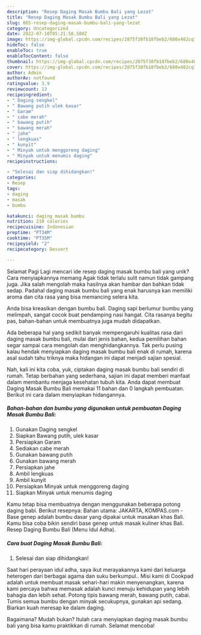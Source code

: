 ```yaml
---
description: "Resep Daging Masak Bumbu Bali yang Lezat"
title: "Resep Daging Masak Bumbu Bali yang Lezat"
slug: 865-resep-daging-masak-bumbu-bali-yang-lezat
category: Uncategorized
date: 2022-07-10T05:21:58.580Z
image: https://img-global.cpcdn.com/recipes/2875f38fb18fbeb2/680x482cq70/daging-masak-bumbu-bali-foto-resep-utama.jpg
hideToc: false
enableToc: true
enableTocContent: false
thumbnail: https://img-global.cpcdn.com/recipes/2875f38fb18fbeb2/680x482cq70/daging-masak-bumbu-bali-foto-resep-utama.jpg
cover: https://img-global.cpcdn.com/recipes/2875f38fb18fbeb2/680x482cq70/daging-masak-bumbu-bali-foto-resep-utama.jpg
author: Admin
authorAv: notfound
ratingvalue: 3.9
reviewcount: 13
recipeingredient:
- " Daging sengkel"
- " Bawang putih ulek kasar"
- " Garam"
- " cabe merah"
- " bawang putih"
- " bawang merah"
- " jahe"
- " lengkuas"
- " kunyit"
- " Minyak untuk menggoreng daging"
- " Minyak untuk menumis daging"
recipeinstructions:

- "Selesai dan siap dihidangkan!"
categories:
- Resep
tags:
- daging
- masak
- bumbu

katakunci: daging masak bumbu 
nutrition: 210 calories
recipecuisine: Indonesian
preptime: "PT34M"
cooktime: "PT35M"
recipeyield: "2"
recipecategory: Dessert

---
```



Selamat Pagi Lagi mencari ide resep daging masak bumbu bali yang unik? Cara menyiapkannya memang Agak tidak terlalu sulit namun tidak gampang juga. Jika salah mengolah maka hasilnya akan hambar dan bahkan tidak sedap. Padahal daging masak bumbu bali yang enak harusnya kan memiliki aroma dan cita rasa yang bisa memancing selera kita.


Anda bisa kreasikan dengan bumbu bali. Daging sapi berlumur bumbu yang melimpah, sangat cocok buat pendamping nasi hangat. Cita rasanya begitu pas, bahan-bahan untuk membuatnya juga mudah didapatkan.

Ada beberapa hal yang sedikit banyak mempengaruhi kualitas rasa dari daging masak bumbu bali, mulai dari jenis bahan, kedua pemilihan bahan segar sampai cara mengolah dan menghidangkannya. Tak perlu pusing kalau hendak menyiapkan daging masak bumbu bali enak di rumah, karena asal sudah tahu triknya maka hidangan ini dapat menjadi sajian spesial.


Nah, kali ini kita coba, yuk, ciptakan daging masak bumbu bali sendiri di rumah. Tetap berbahan yang sederhana, sajian ini dapat memberi manfaat dalam membantu menjaga kesehatan tubuh kita. Anda dapat membuat Daging Masak Bumbu Bali memakai 11 bahan dan 0 langkah pembuatan. Berikut ini cara dalam menyiapkan hidangannya.

<!--inarticleads1-->

##### Bahan-bahan dan bumbu yang digunakan untuk pembuatan Daging Masak Bumbu Bali:

1. Gunakan  Daging sengkel
1. Siapkan  Bawang putih, ulek kasar
1. Persiapkan  Garam
1. Sediakan  cabe merah
1. Gunakan  bawang putih
1. Gunakan  bawang merah
1. Persiapkan  jahe
1. Ambil  lengkuas
1. Ambil  kunyit
1. Persiapkan  Minyak untuk menggoreng daging
1. Siapkan  Minyak untuk menumis daging


Kamu tetap bisa membuatnya dengan menggunakan beberapa potong daging babi. Berikut resepnya: Bahan utama: JAKARTA, KOMPAS.com - Base genep adalah bumbu dasar yang dipakai untuk masakan khas Bali. Kamu bisa coba bikin sendiri base genep untuk masak kuliner khas Bali. Resep Daging Bumbu Bali (Menu Idul Adha). 

<!--inarticleads2-->

##### Cara buat Daging Masak Bumbu Bali:


1. Selesai dan siap dihidangkan!

Saat hari perayaan idul adha, saya ikut merayakannya kami dari keluarga heterogen dari berbagai agama dan suku berkumpul.. Misi kami di Cookpad adalah untuk membuat masak sehari-hari makin menyenangkan, karena kami percaya bahwa memasak adalah kunci menuju kehidupan yang lebih bahagia dan lebih sehat. Potong tipis bawang merah, bawang putih, cabai. Tumis semua bumbu dengan minyak secukupnya, gunakan api sedang. Biarkan kuah meresap ke dalam daging. 

Bagaimana? Mudah bukan? Itulah cara menyiapkan daging masak bumbu bali yang bisa kamu praktikkan di rumah. Selamat mencoba!

